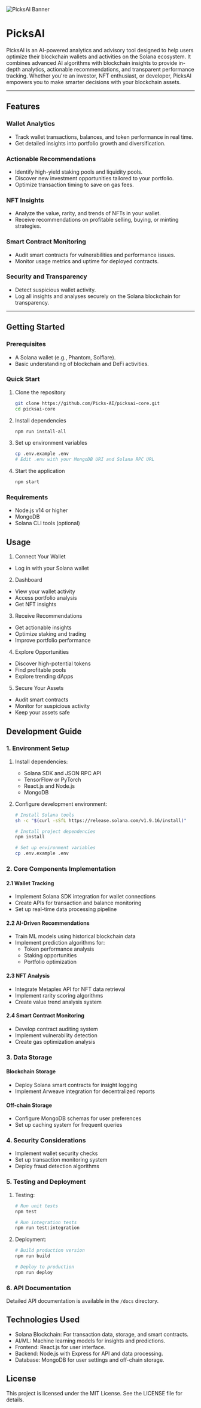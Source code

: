 ![PicksAI Banner](./RMBanner.png)

# PicksAI

PicksAI is an AI-powered analytics and advisory tool designed to help users optimize their blockchain wallets and activities on the Solana ecosystem. It combines advanced AI algorithms with blockchain insights to provide in-depth analytics, actionable recommendations, and transparent performance tracking. Whether you're an investor, NFT enthusiast, or developer, PicksAI empowers you to make smarter decisions with your blockchain assets.

---

## Features

### Wallet Analytics
- Track wallet transactions, balances, and token performance in real time.
- Get detailed insights into portfolio growth and diversification.

### Actionable Recommendations
- Identify high-yield staking pools and liquidity pools.
- Discover new investment opportunities tailored to your portfolio.
- Optimize transaction timing to save on gas fees.

### NFT Insights
- Analyze the value, rarity, and trends of NFTs in your wallet.
- Receive recommendations on profitable selling, buying, or minting strategies.

### Smart Contract Monitoring
- Audit smart contracts for vulnerabilities and performance issues.
- Monitor usage metrics and uptime for deployed contracts.

### Security and Transparency
- Detect suspicious wallet activity.
- Log all insights and analyses securely on the Solana blockchain for transparency.

---

## Getting Started

### Prerequisites
- A Solana wallet (e.g., Phantom, Solflare).
- Basic understanding of blockchain and DeFi activities.

### Quick Start
1. Clone the repository
   ```bash
   git clone https://github.com/Picks-AI/picksai-core.git
   cd picksai-core
   ```

2. Install dependencies
   ```bash
   npm run install-all
   ```

3. Set up environment variables
   ```bash
   cp .env.example .env
   # Edit .env with your MongoDB URI and Solana RPC URL
   ```

4. Start the application
   ```bash
   npm start
   ```

### Requirements
- Node.js v14 or higher
- MongoDB
- Solana CLI tools (optional)

## Usage

1. Connect Your Wallet
- Log in with your Solana wallet

2. Dashboard
- View your wallet activity
- Access portfolio analysis 
- Get NFT insights

3. Receive Recommendations
- Get actionable insights
- Optimize staking and trading
- Improve portfolio performance

4. Explore Opportunities
- Discover high-potential tokens
- Find profitable pools
- Explore trending dApps

5. Secure Your Assets
- Audit smart contracts
- Monitor for suspicious activity
- Keep your assets safe

## Development Guide

### 1. Environment Setup
1. Install dependencies:
   - Solana SDK and JSON RPC API
   - TensorFlow or PyTorch
   - React.js and Node.js
   - MongoDB

2. Configure development environment:
   ```bash
   # Install Solana tools
   sh -c "$(curl -sSfL https://release.solana.com/v1.9.16/install)"
   
   # Install project dependencies
   npm install
   
   # Set up environment variables
   cp .env.example .env
   ```

### 2. Core Components Implementation

#### 2.1 Wallet Tracking
- Implement Solana SDK integration for wallet connections
- Create APIs for transaction and balance monitoring
- Set up real-time data processing pipeline

#### 2.2 AI-Driven Recommendations
- Train ML models using historical blockchain data
- Implement prediction algorithms for:
  - Token performance analysis
  - Staking opportunities
  - Portfolio optimization

#### 2.3 NFT Analysis
- Integrate Metaplex API for NFT data retrieval
- Implement rarity scoring algorithms
- Create value trend analysis system

#### 2.4 Smart Contract Monitoring
- Develop contract auditing system
- Implement vulnerability detection
- Create gas optimization analysis

### 3. Data Storage

#### Blockchain Storage
- Deploy Solana smart contracts for insight logging
- Implement Arweave integration for decentralized reports

#### Off-chain Storage
- Configure MongoDB schemas for user preferences
- Set up caching system for frequent queries

### 4. Security Considerations
- Implement wallet security checks
- Set up transaction monitoring system
- Deploy fraud detection algorithms

### 5. Testing and Deployment
1. Testing:
   ```bash
   # Run unit tests
   npm test
   
   # Run integration tests
   npm run test:integration
   ```

2. Deployment:
   ```bash
   # Build production version
   npm run build
   
   # Deploy to production
   npm run deploy
   ```

### 6. API Documentation
Detailed API documentation is available in the `/docs` directory.

## Technologies Used

- Solana Blockchain: For transaction data, storage, and smart contracts.
- AI/ML: Machine learning models for insights and predictions.
- Frontend: React.js for user interface.
- Backend: Node.js with Express for API and data processing.
- Database: MongoDB for user settings and off-chain storage.

## License

This project is licensed under the MIT License. See the LICENSE file for details.